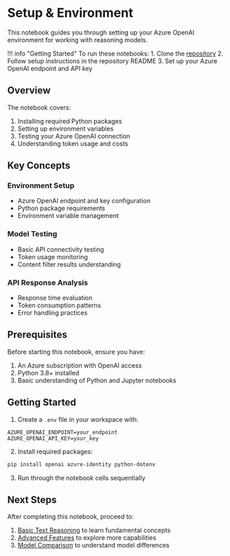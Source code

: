 # Setup & Environment

This notebook guides you through setting up your Azure OpenAI environment for working with reasoning models.

!!! info "Getting Started"
    To run these notebooks:
    1. Clone the [repository](https://github.com/dhangerkapil/reasoning-llms-workshop)
    2. Follow setup instructions in the repository README
    3. Set up your Azure OpenAI endpoint and API key

## Overview

The notebook covers:
1. Installing required Python packages
2. Setting up environment variables
3. Testing your Azure OpenAI connection
4. Understanding token usage and costs

## Key Concepts

### Environment Setup
- Azure OpenAI endpoint and key configuration
- Python package requirements
- Environment variable management

### Model Testing
- Basic API connectivity testing
- Token usage monitoring
- Content filter results understanding

### API Response Analysis
- Response time evaluation
- Token consumption patterns
- Error handling practices

## Prerequisites

Before starting this notebook, ensure you have:
1. An Azure subscription with OpenAI access
2. Python 3.8+ installed
3. Basic understanding of Python and Jupyter notebooks

## Getting Started

1. Create a `.env` file in your workspace with:
```env
AZURE_OPENAI_ENDPOINT=your_endpoint
AZURE_OPENAI_API_KEY=your_key
```

2. Install required packages:
```bash
pip install openai azure-identity python-dotenv
```

3. Run through the notebook cells sequentially

## Next Steps

After completing this notebook, proceed to:
1. [Basic Text Reasoning](01-text-reasoning.ipynb) to learn fundamental concepts
2. [Advanced Features](02-advanced-reasoning.ipynb) to explore more capabilities
3. [Model Comparison](04-model-comparison.ipynb) to understand model differences
